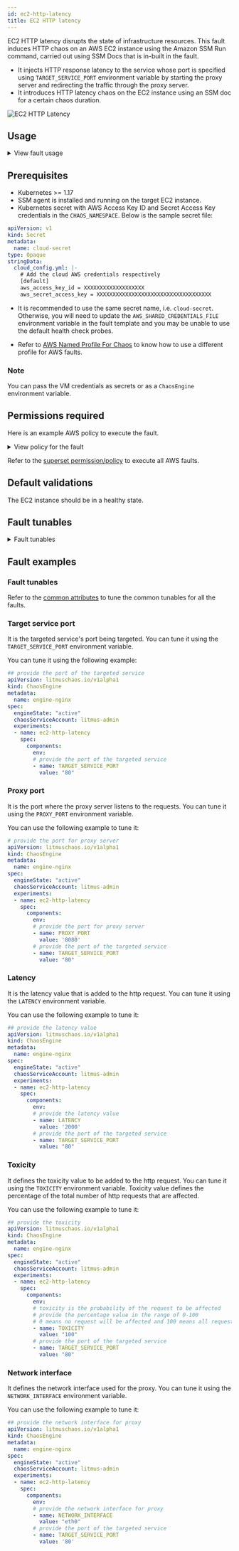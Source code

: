 ```yaml
---
id: ec2-http-latency
title: EC2 HTTP latency
---
```


EC2 HTTP latency disrupts the state of infrastructure resources. This fault induces HTTP chaos on an AWS EC2 instance using the Amazon SSM Run command, carried out using SSM Docs that is in-built in the fault.
- It injects HTTP response latency to the service whose port is specified using `TARGET_SERVICE_PORT` environment variable by starting the proxy server and redirecting the traffic through the proxy server.
- It introduces HTTP latency chaos on the EC2 instance using an SSM doc for a certain chaos duration.


![EC2 HTTP Latency](./static/images/ec2-http-latency.png)

## Usage
<details>
<summary>View fault usage</summary>
<div>
This fault results in delays on the target EC2 instances. This results in delayed network connectivity from the VM to the target hosts.
It simulates latency to specific API services for (or from) a given microservice. It also simulates a slow response on specific third party (or dependent) components (or services). 
</div>
</details>


## Prerequisites
- Kubernetes >= 1.17
- SSM agent is installed and running on the target EC2 instance.
- Kubernetes secret with AWS Access Key ID and Secret Access Key credentials in the `CHAOS_NAMESPACE`. Below is the sample secret file:

```yaml
apiVersion: v1
kind: Secret
metadata:
  name: cloud-secret
type: Opaque
stringData:
  cloud_config.yml: |-
    # Add the cloud AWS credentials respectively
    [default]
    aws_access_key_id = XXXXXXXXXXXXXXXXXXX
    aws_secret_access_key = XXXXXXXXXXXXXXXXXXXXXXXXXXXXXXXXXXXX
```

- It is recommended to use the same secret name, i.e. `cloud-secret`. Otherwise, you will need to update the `AWS_SHARED_CREDENTIALS_FILE` environment variable in the fault template and you may be unable to use the default health check probes. 

- Refer to [AWS Named Profile For Chaos](./security/aws-switch-profile.md) to know how to use a different profile for AWS faults.

### Note

You can pass the VM credentials as secrets or as a `ChaosEngine` environment variable.

## Permissions required

Here is an example AWS policy to execute the fault.

<details>
<summary>View policy for the fault</summary>

```json
{
    "Version": "2012-10-17",
    "Statement": [
        {
            "Effect": "Allow",
            "Action": [
                "ssm:GetDocument",
                "ssm:DescribeDocument",
                "ssm:GetParameter",
                "ssm:GetParameters",
                "ssm:SendCommand",
                "ssm:CancelCommand",
                "ssm:CreateDocument",
                "ssm:DeleteDocument",
                "ssm:GetCommandInvocation",          
                "ssm:UpdateInstanceInformation",
                "ssm:DescribeInstanceInformation"
            ],
            "Resource": "*"
        },
        {
            "Effect": "Allow",
            "Action": [
                "ec2messages:AcknowledgeMessage",
                "ec2messages:DeleteMessage",
                "ec2messages:FailMessage",
                "ec2messages:GetEndpoint",
                "ec2messages:GetMessages",
                "ec2messages:SendReply"
            ],
            "Resource": "*"
        },
        {
            "Effect": "Allow",
            "Action": [
                "ec2:DescribeInstanceStatus",
                "ec2:DescribeInstances"
            ],
            "Resource": [
                "*"
            ]
        }
    ]
}
```
</details>

Refer to the [superset permission/policy](./security/policy-for-all-aws-faults.md) to execute all AWS faults.

## Default validations
The EC2 instance should be in a healthy state.

## Fault tunables

<details>
    <summary>Fault tunables</summary>
    <h2>Mandatory fields</h2>
    <table>
        <tr>
            <th> Variables </th>
            <th> Description </th>
            <th> Notes </th>
        </tr>
        <tr>
          <td> EC2_INSTANCE_ID </td>
          <td> ID of the target EC2 instance </td>
          <td> For example, <code>i-044d3cb4b03b8af1f</code>. </td>
        </tr>
        <tr>
          <td> REGION </td>
          <td> The AWS region ID where the EC2 instance has been created. </td>
          <td> For example, <code>us-east-1</code>. </td>
        </tr>
        <tr>
            <td> LATENCY </td>
            <td> Provide latency to be added to request in milliseconds.</td>
            <td> For example, 1000</td>
        </tr>
        <tr>
            <td> TARGET_SERVICE_PORT </td>
            <td> Port of the service to target </td>
            <td> Defaults to port 80. </td>
        </tr>
    </table>
    <h2>Optional fields</h2>
    <table>
        <tr>
            <th> Variables </th>
            <th> Description </th>
            <th> Notes </th>
        </tr>
        <tr>
            <td> TOTAL_CHAOS_DURATION </td>
            <td> Duration that you specify, through which chaos is injected into the target resource (in seconds). </td>
            <td> Defaults to 30s. </td>
        </tr>
        <tr>
            <td> CHAOS_INTERVAL </td>
            <td> Time interval between two successive instance terminations (in seconds). </td>
            <td> Defaults to 30s. </td>
        </tr>
        <tr>
            <td> AWS_SHARED_CREDENTIALS_FILE </td>
            <td> Provide the path for AWS secret credentials.</td>
            <td> Defaults to <code>/tmp/cloud_config.yml</code>. </td>
          </tr>
        <tr>
            <td> SEQUENCE </td>
            <td> It defines a sequence of chaos execution for multiple instances. </td>
            <td> Defaults to parallel. Supports serial sequence as well. </td>
        </tr>
        <tr>
            <td> RAMP_TIME </td>
            <td> Period to wait before and after injection of chaos (in seconds). </td>
            <td> For example, 30s. </td>
        </tr>
        <tr>
            <td> INSTALL_DEPENDENCY </td>
            <td> Specify the dependencies to be installed to run the network chaos. If the dependency exists, it can be turned off. </td>
            <td> If the dependency already exists, you can turn it off. Defaults to True.</td>
        </tr>
        <tr>
            <td> PROXY_PORT  </td>
            <td> Port where the proxy listens to requests.</td>
            <td> Defaults to 20000. </td>
        </tr>
        <tr>
            <td> TOXICITY </td>
            <td> Percentage of HTTP requests affected. </td>
            <td> Defaults to 100 </td>
        </tr>
        <tr>
          <td> NETWORK_INTERFACE  </td>
          <td> Network interface used for the proxy. </td>
          <td> Defaults to `eth0`. </td>
        </tr>
    </table>
</details>

## Fault examples

### Fault tunables

Refer to the [common attributes](../common-tunables-for-all-faults) to tune the common tunables for all the faults.

### Target service port

It is the targeted service's port being targeted. You can tune it using the `TARGET_SERVICE_PORT` environment variable.

You can tune it using the following example:

[embedmd]:# (./static/manifests/http-latency/target-service-port.yaml yaml)
```yaml
## provide the port of the targeted service
apiVersion: litmuschaos.io/v1alpha1
kind: ChaosEngine
metadata:
  name: engine-nginx
spec:
  engineState: "active"
  chaosServiceAccount: litmus-admin
  experiments:
  - name: ec2-http-latency
    spec:
      components:
        env:
        # provide the port of the targeted service
        - name: TARGET_SERVICE_PORT
          value: "80"
```

### Proxy port

It is the port where the proxy server listens to the requests. You can tune it using the `PROXY_PORT` environment variable.

You can use the following example to tune it:

[embedmd]:# (./static/manifests/http-latency/proxy-port.yaml yaml)
```yaml
# provide the port for proxy server
apiVersion: litmuschaos.io/v1alpha1
kind: ChaosEngine
metadata:
  name: engine-nginx
spec:
  engineState: "active"
  chaosServiceAccount: litmus-admin
  experiments:
  - name: ec2-http-latency
    spec:
      components:
        env:
        # provide the port for proxy server
        - name: PROXY_PORT
          value: '8080'
        # provide the port of the targeted service
        - name: TARGET_SERVICE_PORT
          value: "80"
```

### Latency

It is the latency value that is added to the http request. You can tune it using the `LATENCY` environment variable.

You can use the following example to tune it:

[embedmd]:# (./static/manifests/http-latency/latency.yaml yaml)
```yaml
## provide the latency value
apiVersion: litmuschaos.io/v1alpha1
kind: ChaosEngine
metadata:
  name: engine-nginx
spec:
  engineState: "active"
  chaosServiceAccount: litmus-admin
  experiments:
  - name: ec2-http-latency
    spec:
      components:
        env:
        # provide the latency value
        - name: LATENCY
          value: '2000'
        # provide the port of the targeted service
        - name: TARGET_SERVICE_PORT
          value: "80"
```

### Toxicity

It defines the toxicity value to be added to the http request. You can tune it using the `TOXICITY` environment variable.
Toxicity value defines the percentage of the total number of http requests that are affected.

You can use the following example to tune it:

[embedmd]:# (./static/manifests/http-latency/toxicity.yaml yaml)
```yaml
## provide the toxicity
apiVersion: litmuschaos.io/v1alpha1
kind: ChaosEngine
metadata:
  name: engine-nginx
spec:
  engineState: "active"
  chaosServiceAccount: litmus-admin
  experiments:
  - name: ec2-http-latency
    spec:
      components:
        env:
        # toxicity is the probability of the request to be affected
        # provide the percentage value in the range of 0-100
        # 0 means no request will be affected and 100 means all request will be affected
        - name: TOXICITY
          value: "100"
        # provide the port of the targeted service
        - name: TARGET_SERVICE_PORT
          value: "80"
```

### Network interface

It defines the network interface used for the proxy. You can tune it using the `NETWORK_INTERFACE` environment variable.

You can use the following example to tune it:

[embedmd]:# (./static/manifests/http-latency/network-interface.yaml yaml)
```yaml
## provide the network interface for proxy
apiVersion: litmuschaos.io/v1alpha1
kind: ChaosEngine
metadata:
  name: engine-nginx
spec:
  engineState: "active"
  chaosServiceAccount: litmus-admin
  experiments:
  - name: ec2-http-latency
    spec:
      components:
        env:
        # provide the network interface for proxy
        - name: NETWORK_INTERFACE
          value: "eth0"
        # provide the port of the targeted service
        - name: TARGET_SERVICE_PORT
          value: '80'
```